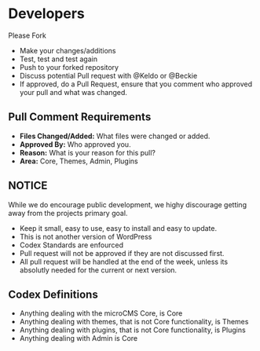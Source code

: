 # Developers
Please Fork
- Make your changes/additions
- Test, test and test again
- Push to your forked repository
- Discuss potential Pull request with @Keldo or @Beckie
- If approved, do a Pull Request, ensure that you comment who approved your pull and what was changed.

## Pull Comment Requirements
 - <strong>Files Changed/Added:</strong> What files were changed or added.
 - <strong>Approved By:</strong> Who approved you.
 - <strong>Reason:</strong> What is your reason for this pull?
 - <strong>Area:</strong> Core, Themes, Admin, Plugins

## NOTICE
While we do encourage public development, we highy discourage getting away from the projects primary goal.
 - Keep it small, easy to use, easy to install and easy to update.
 - This is not another version of WordPress
 - Codex Standards are enfourced
 - Pull request will not be approved if they are not discussed first.
 - All pull request will be handled at the end of the week, unless its absolutly needed for the current or next version.

## Codex Definitions
 - Anything dealing with the microCMS Core, is Core
 - Anything dealing with themes, that is not Core functionality, is Themes
 - Anything dealing with plugins, that is not Core functionality, is Plugins
 - Anything dealing with Admin is Core
